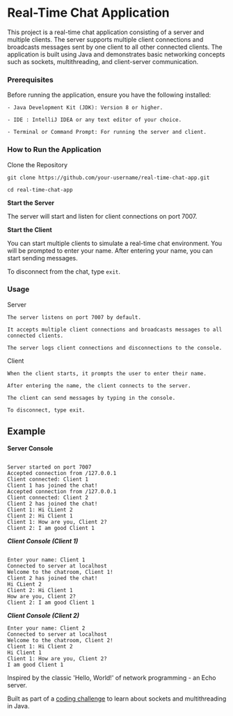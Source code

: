 # Real-Time Chat Application

This project is a real-time chat application consisting of a server and multiple clients. The server supports multiple client connections and broadcasts messages sent by one client to all other connected clients. The application is built using Java and demonstrates basic networking concepts such as sockets, multithreading, and client-server communication.

### Prerequisites

Before running the application, ensure you have the following installed:


    - Java Development Kit (JDK): Version 8 or higher.

    - IDE : IntelliJ IDEA or any text editor of your choice.

    - Terminal or Command Prompt: For running the server and client.

### How to Run the Application

Clone the Repository

```git clone https://github.com/your-username/real-time-chat-app.git```

`cd real-time-chat-app`

**Start the Server**

The server will start and listen for client connections on port 7007.

**Start the Client**

You can start multiple clients to simulate a real-time chat environment.
You will be prompted to enter your name. After entering your name, you can start sending messages.

To disconnect from the chat, type `exit`.

### Usage

Server

    The server listens on port 7007 by default.

    It accepts multiple client connections and broadcasts messages to all connected clients.

    The server logs client connections and disconnections to the console.

Client

    When the client starts, it prompts the user to enter their name.

    After entering the name, the client connects to the server.

    The client can send messages by typing in the console.

    To disconnect, type exit.

## Example

**Server Console**

```

Server started on port 7007
Accepted connection from /127.0.0.1
Client connected: Client 1
Client 1 has joined the chat!
Accepted connection from /127.0.0.1
Client connected: Client 2
Client 2 has joined the chat!
Client 1: Hi CLient 2
Client 2: Hi Client 1
Client 1: How are you, Client 2?
Client 2: I am good Client 1
```

***Client Console (Client 1)***

```

Enter your name: Client 1
Connected to server at localhost
Welcome to the chatroom, Client 1!
Client 2 has joined the chat!
Hi CLient 2
Client 2: Hi Client 1
How are you, Client 2?
Client 2: I am good Client 1
```

***Client Console (Client 2)***

```
Enter your name: Client 2
Connected to server at localhost
Welcome to the chatroom, Client 2!
Client 1: Hi Client 2
Hi Client 1
Client 1: How are you, Client 2?
I am good Client 1
```

Inspired by the classic 'Hello, World!' of network programming - an Echo server.

Built as part of a [coding challenge](https://codingchallenges.fyi/challenges/challenge-realtime-chat#help-others-by-sharing-your-solutions) to learn about sockets and multithreading in Java.